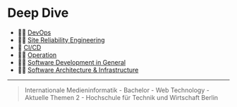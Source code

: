 # Deep Dive

- 🤹‍♀️ [DevOps](./devops.md)
- 🧙‍♀️ [Site Reliability Engineering](./sre.md)
- 🤖 [CI/CD](./ci-cd.md)
- 👩‍🚒 [Operation](./operation.md)
- 👩‍💻 [Software Development in General](./development.md)
- 👩‍🔧 [Software Architecture & Infrastructure](./software-architecture-and-infrastructure.md)

---

> Internationale Medieninformatik - Bachelor -
> Web Technology - Aktuelle Themen 2 -
> Hochschule für Technik und Wirtschaft Berlin
